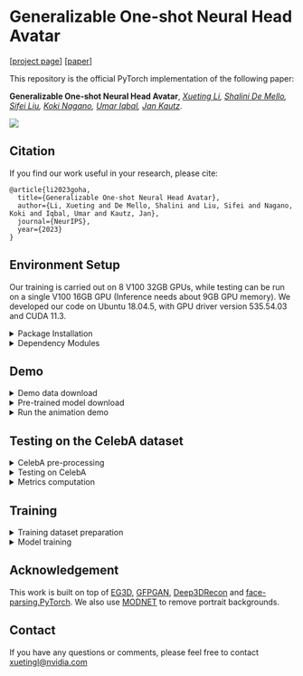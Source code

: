 # Generalizable One-shot Neural Head Avatar

[[project page](https://research.nvidia.com/labs/lpr/one-shot-avatar)] [[paper](https://arxiv.org/pdf/2306.08768.pdf)]

This repository is the official PyTorch implementation of the following paper:

**Generalizable One-shot Neural Head Avatar**, *[Xueting Li](https://research.nvidia.com/labs/lpr/author/xueting-li/), [Shalini De Mello](https://research.nvidia.com/labs/lpr/author/shalini-de-mello/), [Sifei Liu](https://research.nvidia.com/labs/lpr/author/sifei-liu/), [Koki Nagano](https://luminohope.org), [Umar Iqbal](https://research.nvidia.com/labs/lpr/author/umar-iqbal/), [Jan Kautz](https://research.nvidia.com/labs/lpr/author/jan-kautz/)*.

![](figs/teaser.gif)

## Citation
If you find our work useful in your research, please cite:
```
@article{li2023goha,
  title={Generalizable One-shot Neural Head Avatar},
  author={Li, Xueting and De Mello, Shalini and Liu, Sifei and Nagano, Koki and Iqbal, Umar and Kautz, Jan},
  journal={NeurIPS},
  year={2023}
}
```

## Environment Setup
Our training is carried out on 8 V100 32GB GPUs, while testing can be run on a single V100 16GB GPU (Inference needs about 9GB GPU memory). We developed our code on Ubuntu 18.04.5, with GPU driver version 535.54.03 and CUDA 11.3.

<details>
<summary> Package Installation </summary>

Install all packages by `sh install.sh`.
</details>

<details>
<summary> Dependency Modules </summary>

Please see [here](https://github.com/NVlabs/GOHA/blob/master/docs/external.md) for instructions.
</details>

## Demo
<details>
<summary> Demo data download </summary>

We provide pre-processed demo data including a single-view portrait image from [CelebA](https://mmlab.ie.cuhk.edu.hk/projects/CelebA.html) and a drive video from [HDTF](https://github.com/universome/HDTF). It can be downloaded [here](https://drive.google.com/file/d/18WknUovVO4v-Z9_hNl63LzQkAHEhd6oL/view?usp=sharing). The `celeba` folder includes the source portrait image while the `HDTF` folder contains the drive video. To test on your own images, please preprocess the data following dataset preprocessing [instructions](https://github.com/NVlabs/GOHA/blob/master/docs/dataset_preprocessing.md).
</details>

<details>
<summary> Pre-trained model download </summary>

Download the pre-trained model from [google drive](https://drive.google.com/file/d/1Fiz_AddgbAinh2ZsRn3MwAR0Qcl4o60V/view?usp=share_link) and put the folder in `src/logs/`. The pre-trained model is subject to the [Creative Commons — Attribution-NonCommercial-ShareAlike 4.0 International — CC BY-NC-SA 4.0 License](https://creativecommons.org/licenses/by-nc-sa/4.0/legalcode) terms. 
</details>

<details>
<summary> Run the animation demo </summary>

Assuming that the path of the downloaded demo data is `/raid/goha_demo_data`, the one-shot animation demo can be run by:
```
cd src
python demo.py --config configs/s2.yml --checkpoint logs/s3/checkpoint825000.ckpt --savedir /raid/test --source_path /raid/goha_demo_data/celeba/ --target_path /raid/goha_demo_data/HDTF/
```
The `--source_path` points to the source image while the `--target_path` points to the drive video path, please change them according to where save the downloaded demo data. Animated video will be saved in `--savedir`. Including `--frame_limit 100` in the command enables a fast test on the first 100 frames.
</details>

## Testing on the CelebA dataset
<details>
<summary> CelebA pre-processing </summary>

Follow these [instructions](https://github.com/NVlabs/GOHA/blob/master/docs/dataset_preprocessing.md) to process the [CelebA](https://mmlab.ie.cuhk.edu.hk/projects/CelebA.html) dataset. The processed dataset has the structure below, where `images` include cropped portrait image, `matting` include foreground masks predicted by MODNet and `dataset.json` includes camera views for each portrait.
  ```
  - celeba
    - celeba
      - images
      - matting
      - dataset.json
  ```
</details>

<details>
<summary> Testing on CelebA </summary>

To carry out cross-identity animation, run
  ```
  python test_celeba_cross.py --config configs/s2.yml --celeba_path /raid/celeba --checkpoint logs/s3/checkpoint825000.ckpt --savedir /raid/results/celeba_cross
  ```
  `--celeba_path` is the path of the processed CelebA dataset, `--test_sample_number` indicates testing image number, the defualt number will run on all image pairs in the CelebA dataset.
</details>

<details>
<summary> Metrics computation </summary>

- We use [torch-fidelty](https://github.com/toshas/torch-fidelity) for FID score computation:
  ```
  pip install torch-fidelity
  fidelity --gpu 0 --input1 /raid/results/celeba_cross/source/ --input2 /raid/results/celeba_cross/low_res/ --fid
  ```

- We use [this script from NeRFace](https://github.com/gafniguy/4D-Facial-Avatars/blob/main/nerface_code/nerf-pytorch/nerf/metrics.py) for LPIPS, PSNR, SSIM and L1 metrics:
  ```
  python metrics.py --gt_path /raid/results/celeba_cross/source/ --images_path /raid/results/celeba_cross/low_res/
  ```

- We use [ArcFace](https://github.com/ronghuaiyang/arcface-pytorch) to evaluate CSIM and [Deep3DFaceRecon_pytorch](https://github.com/sicxu/Deep3DFaceRecon_pytorch) for AED, APD, and AKD.
</details>

## Training
<details>
<summary> Training dataset preparation </summary>

Please follow [these instructions](https://github.com/NVlabs/GOHA/blob/master/docs/dataset_preprocessing.md#training-data-pre-processing).
</details>

<details>
<summary> Model training </summary>

To train the model, run:
```
sh train.sh
```
Training logs can be found in `logs/s1`, `logs/s2` or `logs/s3` depending on the training stage and visualized by [Tensorboard](https://www.tensorflow.org/tensorboard). The overall training takes about 1 week on 8 V100 32GB GPUs.
</details>

## Acknowledgement
This work is built on top of [EG3D](https://github.com/NVlabs/eg3d), [GFPGAN](https://github.com/TencentARC/GFPGAN), [Deep3DRecon](https://github.com/sicxu/Deep3DFaceRecon_pytorch) and [face-parsing.PyTorch](https://github.com/zllrunning/face-parsing.PyTorch). We also use [MODNET](https://github.com/ZHKKKe/MODNet) to remove portrait backgrounds.

## Contact
If you have any questions or comments, please feel free to contact xuetingl@nvidia.com
